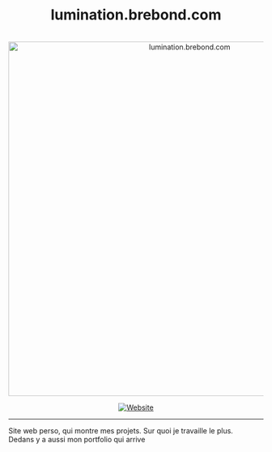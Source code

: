 <center><div align="center">

  # lumination.brebond.com
  
  <br>
  <a href="https://lumination.brebond.com"><img src="https://user-images.githubusercontent.com/93350976/196553142-5baefff8-eda3-4a5e-b500-e4c11cf687b1.png" alt="lumination.brebond.com" width="700"></a>
  
  [![Website](https://img.shields.io/website?down_color=lightgrey&down_message=indisponible&label=lumination.brebond.com&style=for-the-badge&up_message=en%20ligne&url=https%3A%2F%2Flumination.brebond.com)](https://lumination.brebond.com)
</div></center>

* * *

Site web perso, qui montre mes projets. Sur quoi je travaille le plus.  
Dedans y a aussi mon portfolio qui arrive
